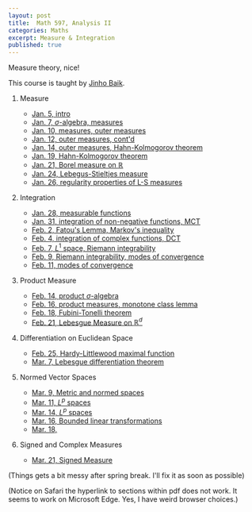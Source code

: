 ```yaml
---
layout: post
title:  Math 597, Analysis II
categories: Maths
excerpt: Measure & Integration
published: true 
---
```

Measure theory, nice!

This course is taught by [Jinho Baik](http://www.math.lsa.umich.edu/~baik/Welcome.html).

1. Measure
    - [Jan. 5, intro](../../../../parts/analysis/measure.pdf#section.1.1)
    - [Jan. 7, $\sigma$-algebra, measures](../../../../parts/analysis/measure.pdf#section.1.1)
    - [Jan. 10, measures, outer measures](../../../../parts/analysis/measure.pdf#section.1.2)
    - [Jan. 12, outer measures, cont'd](../../../../parts/analysis/measure.pdf#section.1.3)
    - [Jan. 14, outer measures, Hahn-Kolmogorov theorem](../../../../parts/analysis/measure.pdf#section.1.3)
    - [Jan. 19, Hahn-Kolmogorov theorem](../../../../parts/analysis/measure.pdf#section.1.4)
    - [Jan. 21, Borel measure on $\mathbb R$](../../../../parts/analysis/measure.pdf#section.1.5)
    - [Jan. 24, Lebegus-Stieltjes measure](../../../../parts/analysis/measure.pdf#section.1.6)
    - [Jan. 26, regularity properties of L-S measures](../../../../parts/analysis/measure.pdf#section.1.7)

2. Integration
    - [Jan. 28, measurable functions](../../../../parts/analysis/measure.pdf#section.2.1)
    - [Jan. 31, integration of non-negative functions, MCT](../../../../parts/analysis/measure.pdf#section.2.2)
    - [Feb. 2, Fatou's Lemma, Markov's inequality](../../../../parts/analysis/measure.pdf#section.2.2)
    - [Feb. 4, integration of complex functions, DCT](../../../../parts/analysis/measure.pdf#section.2.3)
    - [Feb. 7, $L^1$ space, Riemann integrability](../../../../parts/analysis/measure.pdf#section.2.4)
    - [Feb. 9, Riemann integrability, modes of convergence](../../../../parts/analysis/measure.pdf#section.2.5)
    - [Feb. 11, modes of convergence](../../../../parts/analysis/measure.pdf#section.2.6)

3. Product Measure
    - [Feb. 14, product $\sigma$-algebra](../../../../parts/analysis/measure.pdf#section.3.1)
    - [Feb. 16, product measures, monotone class lemma](../../../../parts/analysis/measure.pdf#section.3.2)
    - [Feb. 18, Fubini-Tonelli theorem](../../../../parts/analysis/measure.pdf#section.3.4)
    - [Feb. 21, Lebesgue Measure on $\mathbb R^d$](../../../../parts/analysis/measure.pdf#section.3.5)

4. Differentiation on Euclidean Space
    - [Feb. 25, Hardy-Littlewood maximal function](../../../../parts/analysis/measure.pdf#section.4.1)
    - [Mar. 7, Lebesgue differentiation theorem](../../../../parts/analysis/measure.pdf#section.4.2)

5. Normed Vector Spaces
    - [Mar. 9, Metric and normed spaces](../../../../parts/analysis/measure.pdf#section.5.1)
    - [Mar. 11, $L^p$ spaces](../../../../parts/analysis/measure.pdf#section.5.2)
    - [Mar. 14, $L^p$ spaces](../../../../parts/analysis/measure.pdf#section.5.3)
    - [Mar. 16, Bounded linear transformations](../../../../parts/analysis/measure.pdf#section.5.4)
    - [Mar. 18, ](../../../../parts/analysis/measure.pdf#section.5.5)
    

6. Signed and Complex Measures
    - [Mar. 21, Signed Measure](../../../../parts/analysis/measure.pdf#section.6.1)

(Things gets a bit messy after spring break. I'll fix it as soon as possible)

(Notice on Safari the hyperlink to sections within pdf does not work. It seems to work on Microsoft Edge. Yes, I have weird browser choices.)
